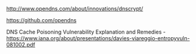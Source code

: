 http://www.opendns.com/about/innovations/dnscrypt/

https://github.com/opendns

DNS Cache Poisoning Vulnerability Explanation and Remedies - https://www.iana.org/about/presentations/davies-viareggio-entropyvuln-081002.pdf
